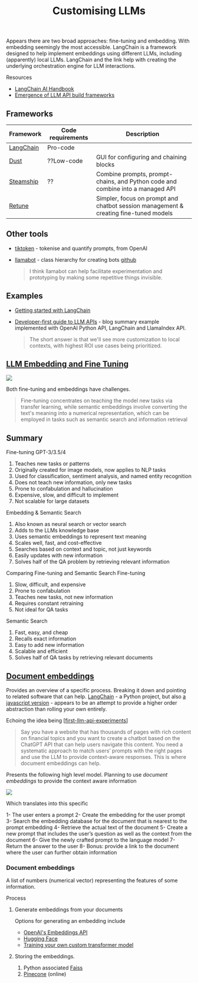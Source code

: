 ﻿---
title: Customising LLMs
---
Appears there are two broad approaches: fine-tuning and embedding. With embedding seemingly the most accessible. LangChain is a framework designed to help implement embeddings using different LLMs, including (apparently) local LLMs. LangChain and the link help with creating the underlying orchestration engine for LLM interactions.

Resources 

- [LangChain AI Handbook](https://www.pinecone.io/learn/langchain-intro/)
- [Emergence of LLM API build frameworks](https://cobusgreyling.medium.com/the-emergence-of-large-language-model-llm-api-build-frameworks-78d83d68eeda)

## Frameworks

| Framework | Code requirements | Description |
| --- | --- | --- |
| [LangChain](https://langchain.readthedocs.io/) | Pro-code | |
| [Dust](https://dust.tt/) | ??Low-code | GUI for configuring and chaining blocks |
| [Steamship](https://www.steamship.com/) | ?? | Combine prompts, prompt-chains, and Python code and combine into a managed API |
| [Retune](https://retune.so/) | | Simpler, focus on prompt and chatbot session management & creating fine-tuned models |

## Other tools

- [tiktoken](https://github.com/openai/tiktoken) - tokenise and quantify prompts, from OpenAI
- [llamabot](https://ericmjl.github.io/blog/2023/4/12/llamabot-an-opinionated-pythonic-interface-to-large-language-models/) - class hierarchy for creating bots [github](https://github.com/ericmjl/llamabot)

	> I think llamabot can help facilitate experimentation and prototyping by making some repetitive things invisible.

## Examples

- [Getting started with LangChain](https://medium.com/@avra42/getting-started-with-langchain-a-powerful-tool-for-working-with-large-language-models-286419ba0842)
- [Developer-first guide to LLM APIs](https://ericmjl.github.io/blog/2023/3/29/a-developer-first-guide-to-llm-apis-march-2023/) - blog summary example implemented with OpenAI Python API, LangChain and LlamaIndex API.

	> The short answer is that we'll see more customization to local contexts, with highest ROI use cases being prioritized.


## [LLM Embedding and Fine Tuning](https://www.promptengineering.org/master-prompt-engineering-llm-embedding-and-fine-tuning/)

![](https://djon.es/assets/memex/sense/AI/explorations/images/llm-decision-tree.png)

Both fine-tuning and embeddings have challenges.

> Fine-tuning concentrates on teaching the model new tasks via transfer learning, while semantic embeddings involve converting the text's meaning into a numerical representation, which can be employed in tasks such as semantic search and information retrieval

## Summary 

Fine-tuning GPT-3/3.5/4

1.  Teaches new tasks or patterns
1.   Originally created for image models, now applies to NLP tasks
1.    Used for classification, sentiment analysis, and named entity recognition
1.    Does not teach new information, only new tasks
1.    Prone to confabulation and hallucination
1.    Expensive, slow, and difficult to implement
1.    Not scalable for large datasets

Embedding & Semantic Search

1.    Also known as neural search or vector search
1.    Adds to the LLMs knowledge base
1.    Uses semantic embeddings to represent text meaning
1.    Scales well, fast, and cost-effective
1.    Searches based on context and topic, not just keywords
1.    Easily updates with new information
1.    Solves half of the QA problem by retrieving relevant information

Comparing Fine-tuning and Semantic Search
Fine-tuning

1.    Slow, difficult, and expensive
1.    Prone to confabulation
1.    Teaches new tasks, not new information
1.    Requires constant retraining
1.    Not ideal for QA tasks

Semantic Search

1.    Fast, easy, and cheap
1.    Recalls exact information
1.    Easy to add new information
1.    Scalable and efficient
1.    Solves half of QA tasks by retrieving relevant documents


## [Document embeddings](https://bdtechtalks.com/2023/05/01/customize-chatgpt-llm-embeddings/)

Provides an overview of a specific process. Breaking it down and pointing to related software that can help.  [LangChain](https://python.langchain.com/en/latest/index.html) - a Python project, but also [a javascript version](https://js.langchain.com/docs/) - appears to be an attempt to provide a higher order abstraction than rolling your own entirely.

Echoing the idea being [[first-llm-api-experiments]]

> Say you have a website that has thousands of pages with rich content on financial topics and you want to create a chatbot based on the ChatGPT API that can help users navigate this content. You need a systematic approach to match users’ prompts with the right pages and use the LLM to provide context-aware responses. This is where document embeddings can help.

Presents the following high level model. Planning to use _document embeddings_ to provide the context aware information 

![](https://djon.es/assets/memex/sense/AI/explorations/images/using-llm-framework.png)

Which translates into this specific

1- The user enters a prompt
2- Create the embedding for the user prompt
3- Search the embedding database for the document that is nearest to the prompt embedding
4- Retrieve the actual text of the document
5- Create a new prompt that includes the user’s question as well as the context from the document
6- Give the newly crafted prompt to the language model
7- Return the answer to the user
8- Bonus: provide a link to the document where the user can further obtain information

### Document embeddings 

A list of numbers (numerical vector) representing the features of some information.

Process

1. Generate embeddings from your documents 

	Options for generating an embedding include 

      - [OpenAI's Embeddings API](https://platform.openai.com/docs/guides/embeddings/what-are-embeddings)
      - [Hugging Face](https://huggingface.co/blog/getting-started-with-embeddings)
      - [Training your own custom transformer model](https://bdtechtalks.com/2022/05/02/what-is-the-transformer/)

2. Storing the embeddings.

	1. Python associated [Faiss](https://github.com/facebookresearch/faiss)
	2. [Pinecone](https://www.pinecone.io/) (online)

[//begin]: # "Autogenerated link references for markdown compatibility"
[first-llm-api-experiments]: first-llm-api-experiments "First experiments with LLM APIs"
[//end]: # "Autogenerated link references"